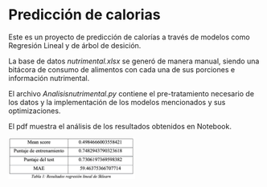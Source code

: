 # Predicción de calorias

Este es un proyecto de predicción de calorías a través de modelos como Regresión Lineal y de árbol de desición.

La base de datos *nutrimental.xlsx* se generó de manera manual, siendo una bitácora de consumo de alimentos con cada una de sus porciones e información nutrimental.

El archivo *Analisisnutrimental.py* contiene el pre-tratamiento necesario de los datos y la implementación de los modelos mencionados y sus optimizaciones. 

El pdf muestra el análisis de los resultados obtenidos en Notebook.

<img src= "images/regresionlineal.png" width=50% height=50%>

